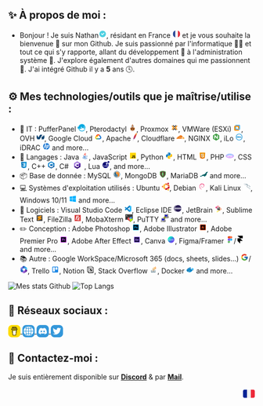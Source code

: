 ## ✨ À propos de moi :
- Bonjour ! Je suis Nathan![img](images/verified.png), résidant en France ![img](images/bio/french.png) et je vous souhaite la bienvenue 👋 sur mon Github. Je suis passionné par l'informatique 👨‍💻 et tout ce qui s'y rapporte, allant du développement 📃 à l'administration système 💾. J'explore également d'autres domaines qui me passionnent 👀. J'ai intégré Github il y a **5** ans 🕓.

## ⚙️ Mes technologies/outils que je maîtrise/utilise :
- 💾 IT : PufferPanel ![img](images/bio/puffer.png), Pterodactyl ![img](images/bio/ptero.png), Proxmox ![img](images/bio/proxmox.png), VMWare (ESXi) ![img](images/bio/vmware.png), OVH ![img](images/bio/ovh.png), Google Cloud ![img](images/bio/googlecloud.png), Apache ![img](images/bio/apache.png), Cloudflare ![img](images/bio/cloudflare.png), NGINX ![img](images/bio/nginx.png), iLo ![img](images/bio/dell.png), iDRAC ![img](images/bio/hp.png) and more...  
- 📃 Langages : Java ![img](images/bio/java.png), JavaScript ![img](images/bio/javascript.png), Python ![img](images/bio/python.png), HTML ![img](images/bio/html.png), PHP ![img](images/bio/php.png), CSS ![img](images/bio/css.png), C++ ![img](images/bio/cplusplus.png), C# ![img](images/bio/ch.png), Lua ![img](images/bio/lua.png), and more...
- 📦 Base de donnée : MySQL ![img](images/bio/mysql.png), MongoDB ![img](images/bio/mongodb.png), MariaDB ![img](images/bio/mariadb.png) and more...
- 💻 Systèmes d'exploitation utilisés : Ubuntu ![img](images/bio/ubuntu.png), Debian ![img](images/bio/debian.png), Kali Linux ![img](images/bio/kalilinux.png), Windows 10/11 ![img](images/bio/win.png) and more...
- 🔨 Logiciels : Visual Studio Code ![img](images/bio/vsc.png), Eclipse IDE ![img](images/bio/eclipse.png), JetBrain ![img](images/bio/jetbrains.png), Sublime Text ![img](images/bio/sublime.png), FileZilla ![img](images/bio/filezilla.png), MobaXterm ![img](images/bio/xterm.png), PuTTY ![img](images/bio/putty.png) and more...
- ✏️ Conception : Adobe Photoshop ![img](images/bio/photoshop.png), Adobe Illustrator ![img](images/bio/illustrator.png), Adobe Premier Pro ![img](images/bio/premier.png), Adobe After Effect ![img](images/bio/effect.png), Canva ![img](images/bio/canva.png), Figma/Framer ![img](images/bio/figma.png)/![img](images/bio/framer.png) and more...
- 📚 Autre : Google WorkSpace/Microsoft 365 (docs, sheets, slides...) ![img](images/bio/google.png)/![img](images/bio/microsoft.png), Trello ![img](images/bio/trello.png), Notion ![img](images/bio/notion.png), Stack Overflow ![img](images/bio/stack.png), Docker ![img](images/bio/docker.png) and more...
  
![Mes stats Github](https://github-readme-stats.vercel.app/api?username=nathack-dev&show_icons=true&theme=merko) ![Top Langs](https://github-readme-stats.vercel.app/api/top-langs/?username=nathack-dev&layout=compact&theme=merko)

## 🔗 Réseaux sociaux :
<p align="left">
  <a href="https://www.buymeacoffee.com/nathack" target="_blank">
    <img align="center" src="images/coffee.png" width="25" height="25"></img>
  </a>
  <a href="https://nathack.fr" target="_blank">
    <img align="center" src="images/site.png" width="25" height="25"></img>
  </a>
  <a href="https://discord.gg/pFF5y7BX" target="_blank">
    <img align="center" src="images/server-discord.png" width="25" height="25"></img>
  </a>
  <a href="https://twitter.com/Nathack_" target="_blank">
     <img align="center" src="images/twitter.png" width="25" height="25"></img>
  </a></p>

## 🤝 Contactez-moi :
Je suis entièrement disponible sur **[Discord](https://discord.gg/WJuqBHCdK2)** & par **[Mail](mailto:contact@nathack.fr)**.

<p align="center"><img align="right" src="images/french.png"></img></p> 
